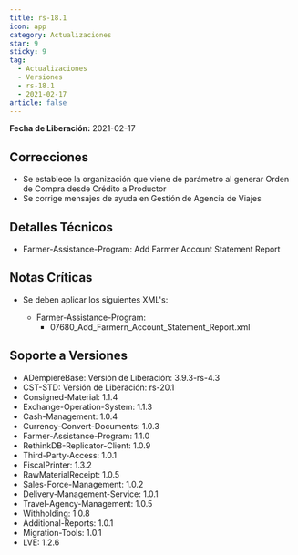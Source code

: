 ```yaml
---
title: rs-18.1
icon: app
category: Actualizaciones
star: 9
sticky: 9
tag:
  - Actualizaciones
  - Versiones
  - rs-18.1
  - 2021-02-17
article: false
---
```


**Fecha de Liberación:** 2021-02-17

## Correcciones

- Se establece la organización que viene de parámetro al generar Orden de Compra desde Crédito a Productor
- Se corrige mensajes de ayuda en Gestión de Agencia de Viajes

## Detalles Técnicos

- Farmer-Assistance-Program: Add Farmer Account Statement Report

## Notas Críticas

- Se deben aplicar los siguientes XML's:

  - Farmer-Assistance-Program:
    - 07680_Add_Farmern_Account_Statement_Report.xml

## Soporte a Versiones

- ADempiereBase: Versión de Liberación: 3.9.3-rs-4.3
- CST-STD: Versión de Liberación: rs-20.1
- Consigned-Material: 1.1.4
- Exchange-Operation-System: 1.1.3
- Cash-Management: 1.0.4
- Currency-Convert-Documents: 1.0.3
- Farmer-Assistance-Program: 1.1.0
- RethinkDB-Replicator-Client: 1.0.9
- Third-Party-Access: 1.0.1
- FiscalPrinter: 1.3.2
- RawMaterialReceipt: 1.0.5
- Sales-Force-Management: 1.0.2
- Delivery-Management-Service: 1.0.1
- Travel-Agency-Management: 1.0.5
- Withholding: 1.0.8
- Additional-Reports: 1.0.1
- Migration-Tools: 1.0.1
- LVE: 1.2.6
